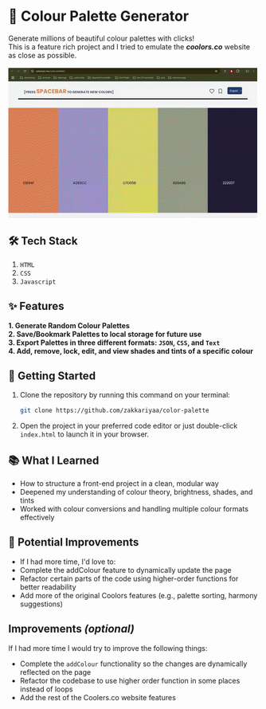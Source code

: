 # 🎨 Colour Palette Generator
Generate millions of beautiful colour palettes with clicks! <br />
This is a feature rich project and I tried to emulate the ***coolors.co*** website as close as possible. <br /><br />
![demo gif](https://github.com/zakkariyaa/color-palette/blob/master/output.gif)

## 🛠 Tech Stack
1. <code>HTML</code><br />
2. <code>CSS</code><br />
3. <code>Javascript</code><br />

## ✨ Features
**1. Generate Random Colour Palettes** <br />
**2. Save/Bookmark Palettes to local storage for future use** <br />
**3. Export Palettes in three different formats: <code>JSON</code>, <code>CSS</code>, and <code>Text</code>** <br />
**4. Add, remove, lock, edit, and view shades and tints of a specific colour** <br />

## 🚀 Getting Started

1. Clone the repository by running this command on your terminal:
    ```bash
    git clone https://github.com/zakkariyaa/color-palette
    ```
2. Open the project in your preferred code editor or just double-click `index.html` to launch it in your browser.

## 📚 What I Learned
- How to structure a front-end project in a clean, modular way
- Deepened my understanding of colour theory, brightness, shades, and tints
- Worked with colour conversions and handling multiple colour formats effectively

## 🔧 Potential Improvements
- If I had more time, I'd love to:
- Complete the addColour feature to dynamically update the page
- Refactor certain parts of the code using higher-order functions for better readability
- Add more of the original Coolors features (e.g., palette sorting, harmony suggestions)

## Improvements *(optional)*
If I had more time I would try to improve the following things:
- Complete the <code>addColour</code> functionality so the changes are dynamically reflected on the page <br />
- Refactor the codebase to use higher order function in some places instead of loops
- Add the rest of the Coolers.co website features
